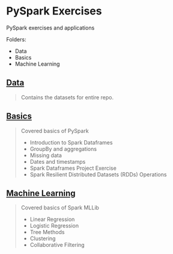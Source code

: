 # PySpark Exercises
PySpark exercises and applications

Folders:
* Data
* Basics
* Machine Learning

## [Data](https://github.com/eren-darici/pyspark-exercises/tree/master/data)
> Contains the datasets for entire repo.

## [Basics](https://github.com/eren-darici/pyspark-exercises/tree/master/Basics)
> Covered basics of PySpark
>   - Introduction to Spark Dataframes
>   - GroupBy and aggregations
>   - Missing data
>   - Dates and timestamps
>   - Spark Dataframes Project Exercise
>   - Spark Resilient Distributed Datasets (RDDs) Operations


## [Machine Learning](https://github.com/eren-darici/pyspark-exercises/tree/master/ML)
> Covered basics of Spark MLLib
> - Linear Regression
> - Logistic Regression
> - Tree Methods
> - Clustering
> - Collaborative Filtering